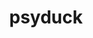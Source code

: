 ---
id: 54
title: psyduck
types: [water]
image: https://raw.githubusercontent.com/PokeAPI/sprites/master/sprites/pokemon/54.png
---